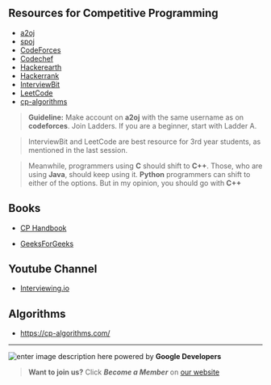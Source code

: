 
## Resources for Competitive Programming

* [a2oj](https://a2oj.com/)
* [spoj](https://spoj.com/)
* [CodeForces](http://codeforces.com/)
* [Codechef](https://www.codechef.com/)
* [Hackerearth](http://hackerearth.com/)
* [Hackerrank](http://hackerrank.com/)
* [InterviewBit](https://www.interviewbit.com/)
* [LeetCode](https://www.leetcode.com/)
* [cp-algorithms](https://cp-algorithms.com/)

> **Guideline:**
Make account on **a2oj** with the same username as on **codeforces**.
Join Ladders. If you are a beginner, start with Ladder A.

> InterviewBit and LeetCode are best resource for 3rd year students, as mentioned in the last session.

>Meanwhile, programmers using **C** should shift to **C++**. Those, who are using **Java**, should keep using it. **Python** programmers can shift to either of the options. But in my opinion, you should go with **C++**

## Books
* [CP Handbook](https://github.com/goelaakash79/Useful-Books/blob/master/cphandbook.pdf)

* [GeeksForGeeks](http://geeksforgeeks.org/)


## Youtube Channel
* [Interviewing.io](https://www.youtube.com/channel/UCNc-Wa_ZNBAGzFkYbAHw9eg)

## Algorithms
- https://cp-algorithms.com/

---


![enter image description here](http://dsckiet.tech/assets/images/dsc.png)
powered by **Google Developers**
>**Want to join us?**
Click ***Become a Member*** on [our website](http://dsckiet.tech)
